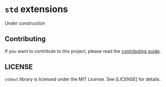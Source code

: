 # `std` extensions

Under construction

## Contributing

If you want to contribute to this project, please read the [contributing guide](CONTRIBUTING.md).

## LICENSE

`stdext` library is licensed under the MIT License. See [LICENSE] for details.
